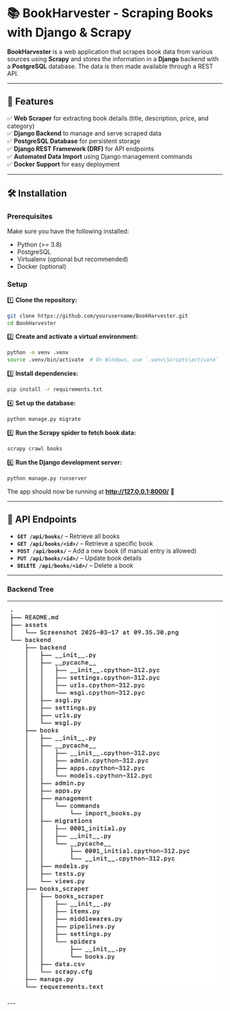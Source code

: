 # 📚 BookHarvester - Scraping Books with Django & Scrapy


**BookHarvester** is a web application that scrapes book data from various sources using **Scrapy** and stores the information in a **Django** backend with a **PostgreSQL** database. The data is then made available through a REST API.  


---

## 🚀 Features  

✅ **Web Scraper** for extracting book details (title, description, price, and category)  
✅ **Django Backend** to manage and serve scraped data  
✅ **PostgreSQL Database** for persistent storage  
✅ **Django REST Framework (DRF)** for API endpoints  
✅ **Automated Data Import** using Django management commands  
✅ **Docker Support** for easy deployment  

---


## 🛠️ Installation  

### Prerequisites  
Make sure you have the following installed:  
- Python (>= 3.8)  
- PostgreSQL  
- Virtualenv (optional but recommended)  
- Docker (optional)  



### Setup  

1️⃣ **Clone the repository:**  
```sh
git clone https://github.com/yourusername/BookHarvester.git
cd BookHarvester
```

2️⃣ **Create and activate a virtual environment:**  
```sh
python -m venv .venv
source .venv/bin/activate  # On Windows, use `.venv\Scripts\activate`
```

3️⃣ **Install dependencies:**  
```sh
pip install -r requirements.txt
```

4️⃣ **Set up the database:**  
```sh
python manage.py migrate
```

5️⃣ **Run the Scrapy spider to fetch book data:**  
```sh
scrapy crawl books
```

6️⃣ **Run the Django development server:**  
```sh
python manage.py runserver
```

The app should now be running at **http://127.0.0.1:8000/** 🎉  

---

## 📡 API Endpoints  

- **`GET /api/books/`** – Retrieve all books  
- **`GET /api/books/<id>/`** – Retrieve a specific book  
- **`POST /api/books/`** – Add a new book (if manual entry is allowed)  
- **`PUT /api/books/<id>/`** – Update book details  
- **`DELETE /api/books/<id>/`** – Delete a book  

---


### Backend Tree 
---
<img src="./assets/Screenshot 2025-03-17 at 20.23.16.png" alt="backend tree" />
---